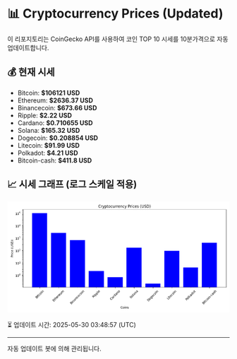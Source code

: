 
# 📊 Cryptocurrency Prices (Updated)

이 리포지토리는 CoinGecko API를 사용하여 코인 TOP 10 시세를 10분가격으로 자동 업데이트합니다.

## 💰 현재 시세
- Bitcoin: **$106121 USD**
- Ethereum: **$2636.37 USD**
- Binancecoin: **$673.66 USD**
- Ripple: **$2.22 USD**
- Cardano: **$0.710655 USD**
- Solana: **$165.32 USD**
- Dogecoin: **$0.208854 USD**
- Litecoin: **$91.99 USD**
- Polkadot: **$4.21 USD**
- Bitcoin-cash: **$411.8 USD**

## 📈 시세 그래프 (로그 스케일 적용)
![Crypto Prices](crypto_prices.png)

⏳ 업데이트 시간: 2025-05-30 03:48:57 (UTC)

---
자동 업데이트 봇에 의해 관리됩니다.
